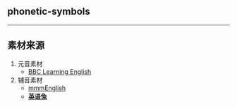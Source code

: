## phonetic-symbols

---
## 素材来源

1. 元音素材
	- [BBC Learning English](https://www.youtube.com/watch?v=TNFKG0yvDx4&list=PLD6B222E02447DC07)
2. 辅音素材
	- [mmmEnglish](https://www.youtube.com/watch?v=n4NVPg2kHv4)
	- [**英语兔**](https://www.bilibili.com/video/BV1vi4y1C73C/?spm_id_from=333.788.recommend_more_video.8&vd_source=98badb5f3f8dc80b4aaf167083a844d7)
	
